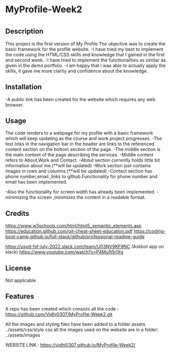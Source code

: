# MyProfile-Week2
# <Week1 Challenge Assignement Solution  >

## Description

This project is the first version of My Profile.The objective was to create the basic framework for the profile website.
-I have tried my best to implement the code using the HTML/CSS skills and knowledge that I gained in the first and second week.
-I have tried to implement the functionalities as similar as given in the demo portfolio.
-I am happy that I was able to actually apply the skills, it gave me more clarity and confidence about the knowledge.



## Installation

-A public link has been created for the website which requires any web browser.


## Usage

The code renders to a webpage for my profile with a basic framework which will  keep updating as the course and work project progresses.
-The text links in the navigation bar in the header  are links to the referenced content section on the bottom section of the page.
-The middle section is the main content of the page describing the services.
-Middle content refers to About,Work and Contact.
-About section currently holds little bit information about me.(**will be updated)
-Work section just contains images in rows and columns.(**will be updated)
-Contact section has phone number,email ,links to github.Functionality for phone number and email has been implemented.

-Also the functionality for screen width has already been implemented.
-minimizing the screen ,minimizes the content in a readable format.


## Credits

https://www.w3schools.com/html/html5_semantic_elements.asp
https://education.github.com/git-cheat-sheet-education.pdf
https://coding-boot-camp.github.io/full-stack/github/professional-readme-guide

https://usyd-fsf-july-2022.slack.com/team/U03NV9KF9NC (Askbot app on slack)
https://www.youtube.com/watch?v=P4Mu1t5rIXg


## License

Not applicable

## Features

A repo has been created which consists all the code : https://github.com/Vidhi0307/MyProfile-Week2.git


All the images and styling files have been added to a folder assets.
../assets/css/style css
 all the images used on the website are in a folder:
 ../assets/images

WEBSITE LINK : https://vidhi0307.github.io/MyProfile-Week2/